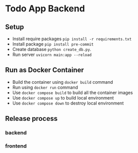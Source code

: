 # Todo App Backend

## Setup
- Install require packages `pip install -r requirements.txt`
- Install package `pip install pre-commit`
- Create database `python create_db.py`.
- Run server `uvicorn main:app --reload`

## Run as Docker Container
- Build the container using `docker build` command
- Run using `docker run` command
- Use `docker compose build` to build all the container images
- Use `docker compose up` to build local environment
- Use `docker compose down` to destroy local environment

## Release process
### backend
### frontend 

